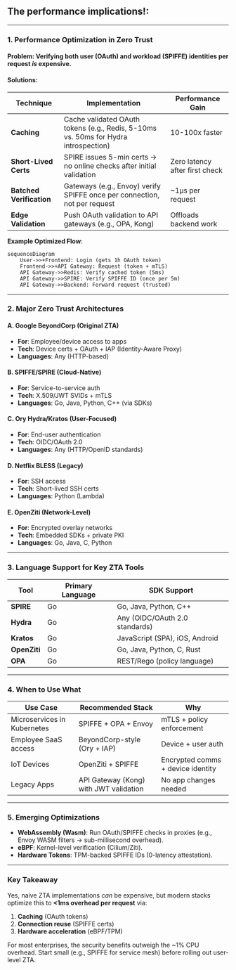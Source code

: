 ## The performance implications!:

---

### **1. Performance Optimization in Zero Trust**

#### **Problem**: Verifying both user (OAuth) and workload (SPIFFE) identities per request _is_ expensive.

#### **Solutions**:

| **Technique**            | **Implementation**                                                                  | **Performance Gain**           |
| ------------------------ | ----------------------------------------------------------------------------------- | ------------------------------ |
| **Caching**              | Cache validated OAuth tokens (e.g., Redis, 5-10ms vs. 50ms for Hydra introspection) | 10-100x faster                 |
| **Short-Lived Certs**    | SPIRE issues 5-min certs → no online checks after initial validation                | Zero latency after first check |
| **Batched Verification** | Gateways (e.g., Envoy) verify SPIFFE once per connection, not per request           | ~1μs per request               |
| **Edge Validation**      | Push OAuth validation to API gateways (e.g., OPA, Kong)                             | Offloads backend work          |

**Example Optimized Flow**:

```mermaid
sequenceDiagram
    User->>+Frontend: Login (gets 1h OAuth token)
    Frontend->>+API Gateway: Request (token + mTLS)
    API Gateway->>Redis: Verify cached token (5ms)
    API Gateway->>SPIRE: Verify SPIFFE ID (once per 5m)
    API Gateway->>Backend: Forward request (trusted)
```

---

### **2. Major Zero Trust Architectures**

#### **A. Google BeyondCorp** (Original ZTA)

- **For**: Employee/device access to apps
- **Tech**: Device certs + OAuth + IAP (Identity-Aware Proxy)
- **Languages**: Any (HTTP-based)

#### **B. SPIFFE/SPIRE** (Cloud-Native)

- **For**: Service-to-service auth
- **Tech**: X.509/JWT SVIDs + mTLS
- **Languages**: Go, Java, Python, C++ (via SDKs)

#### **C. Ory Hydra/Kratos** (User-Focused)

- **For**: End-user authentication
- **Tech**: OIDC/OAuth 2.0
- **Languages**: Any (HTTP/OpenID standards)

#### **D. Netflix BLESS** (Legacy)

- **For**: SSH access
- **Tech**: Short-lived SSH certs
- **Languages**: Python (Lambda)

#### **E. OpenZiti** (Network-Level)

- **For**: Encrypted overlay networks
- **Tech**: Embedded SDKs + private PKI
- **Languages**: Go, Java, C, Python

---

### **3. Language Support for Key ZTA Tools**

| **Tool**     | **Primary Language** | **SDK Support**                |
| ------------ | -------------------- | ------------------------------ |
| **SPIRE**    | Go                   | Go, Java, Python, C++          |
| **Hydra**    | Go                   | Any (OIDC/OAuth 2.0 standards) |
| **Kratos**   | Go                   | JavaScript (SPA), iOS, Android |
| **OpenZiti** | Go                   | Go, Java, Python, C, Rust      |
| **OPA**      | Go                   | REST/Rego (policy language)    |

---

### **4. When to Use What**

| **Use Case**                | **Recommended Stack**                  | **Why**                           |
| --------------------------- | -------------------------------------- | --------------------------------- |
| Microservices in Kubernetes | SPIFFE + OPA + Envoy                   | mTLS + policy enforcement         |
| Employee SaaS access        | BeyondCorp-style (Ory + IAP)           | Device + user auth                |
| IoT Devices                 | OpenZiti + SPIFFE                      | Encrypted comms + device identity |
| Legacy Apps                 | API Gateway (Kong) with JWT validation | No app changes needed             |

---

### **5. Emerging Optimizations**

- **WebAssembly (Wasm)**: Run OAuth/SPIFFE checks in proxies
  (e.g., Envoy WASM filters → sub-millisecond overhead).
- **eBPF**: Kernel-level verification (Cilium/Ziti).
- **Hardware Tokens**: TPM-backed SPIFFE IDs (0-latency attestation).

---

### **Key Takeaway**

Yes, naive ZTA implementations _can_ be expensive, but modern stacks optimize
this to **<1ms overhead per request** via:

1. **Caching** (OAuth tokens)
2. **Connection reuse** (SPIFFE certs)
3. **Hardware acceleration** (eBPF/TPM)

For most enterprises, the security benefits outweigh the ~1% CPU overhead. Start small
(e.g., SPIFFE for service mesh) before rolling out user-level ZTA.
